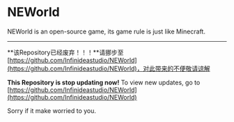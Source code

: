 # NEWorld

NEWorld is an open-source game, its game rule is just like Minecraft.

---

**该Repository已经废弃！！！**请挪步至[https://github.com/Infinideastudio/NEWorld](https://github.com/Infinideastudio/NEWorld)，对此带来的不便敬请谅解

**This Repository is stop updating now!** To view new updates, go to [https://github.com/Infinideastudio/NEWorld](https://github.com/Infinideastudio/NEWorld)

Sorry if it make worried to you.
